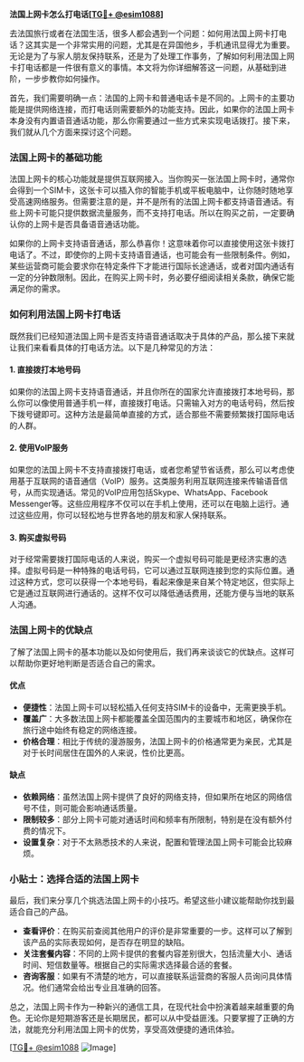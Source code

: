 **法国上网卡怎么打电话[[TG💪+ @esim1088](https://t.me/s/esim1088)]**

去法国旅行或者在法国生活，很多人都会遇到一个问题：如何用法国上网卡打电话？这其实是一个非常实用的问题，尤其是在异国他乡，手机通讯显得尤为重要。无论是为了与家人朋友保持联系，还是为了处理工作事务，了解如何利用法国上网卡打电话都是一件很有意义的事情。本文将为你详细解答这一问题，从基础到进阶，一步步教你如何操作。

首先，我们需要明确一点：法国的上网卡和普通电话卡是不同的。上网卡的主要功能是提供网络连接，而打电话则需要额外的功能支持。因此，如果你的法国上网卡本身没有内置语音通话功能，那么你需要通过一些方式来实现电话拨打。接下来，我们就从几个方面来探讨这个问题。

### 法国上网卡的基础功能

法国上网卡的核心功能就是提供互联网接入。当你购买一张法国上网卡时，通常你会得到一个SIM卡，这张卡可以插入你的智能手机或平板电脑中，让你随时随地享受高速网络服务。但需要注意的是，并不是所有的法国上网卡都支持语音通话。有些上网卡可能只提供数据流量服务，而不支持打电话。所以在购买之前，一定要确认你的上网卡是否具备语音通话功能。

如果你的上网卡支持语音通话，那么恭喜你！这意味着你可以直接使用这张卡拨打电话了。不过，即使你的上网卡支持语音通话，也可能会有一些限制条件。例如，某些运营商可能会要求你在特定条件下才能进行国际长途通话，或者对国内通话有一定的分钟数限制。因此，在购买上网卡时，务必要仔细阅读相关条款，确保它能满足你的需求。

### 如何利用法国上网卡打电话

既然我们已经知道法国上网卡是否支持语音通话取决于具体的产品，那么接下来就让我们来看看具体的打电话方法。以下是几种常见的方法：

#### 1. 直接拨打本地号码

如果你的法国上网卡支持语音通话，并且你所在的国家允许直接拨打本地号码，那么你可以像使用普通手机一样，直接拨打电话。只需输入对方的电话号码，然后按下拨号键即可。这种方法是最简单直接的方式，适合那些不需要频繁拨打国际电话的人群。

#### 2. 使用VoIP服务

如果您的法国上网卡不支持直接拨打电话，或者您希望节省话费，那么可以考虑使用基于互联网的语音通信（VoIP）服务。这类服务利用互联网连接来传输语音信号，从而实现通话。常见的VoIP应用包括Skype、WhatsApp、Facebook Messenger等。这些应用程序不仅可以在手机上使用，还可以在电脑上运行。通过这些应用，你可以轻松地与世界各地的朋友和家人保持联系。

#### 3. 购买虚拟号码

对于经常需要拨打国际电话的人来说，购买一个虚拟号码可能是更经济实惠的选择。虚拟号码是一种特殊的电话号码，它可以通过互联网连接到您的实际位置。通过这种方式，您可以获得一个本地号码，看起来像是来自某个特定地区，但实际上它是通过互联网进行通话的。这样不仅可以降低通话费用，还能方便与当地的联系人沟通。

### 法国上网卡的优缺点

了解了法国上网卡的基本功能以及如何使用后，我们再来谈谈它的优缺点。这样可以帮助你更好地判断是否适合自己的需求。

#### 优点

- **便捷性**：法国上网卡可以轻松插入任何支持SIM卡的设备中，无需更换手机。
- **覆盖广**：大多数法国上网卡都能覆盖全国范围内的主要城市和地区，确保你在旅行途中始终有稳定的网络连接。
- **价格合理**：相比于传统的漫游服务，法国上网卡的价格通常更为亲民，尤其是对于长时间居住在国外的人来说，性价比更高。

#### 缺点

- **依赖网络**：虽然法国上网卡提供了良好的网络支持，但如果所在地区的网络信号不佳，则可能会影响通话质量。
- **限制较多**：部分上网卡可能对通话时间和频率有所限制，特别是在没有额外付费的情况下。
- **设置复杂**：对于不太熟悉技术的人来说，配置和管理法国上网卡可能会比较麻烦。

### 小贴士：选择合适的法国上网卡

最后，我们来分享几个挑选法国上网卡的小技巧。希望这些小建议能帮助你找到最适合自己的产品。

- **查看评价**：在购买前查阅其他用户的评价是非常重要的一步。这样可以了解到该产品的实际表现如何，是否存在明显的缺陷。
- **关注套餐内容**：不同的上网卡提供的套餐内容差别很大，包括流量大小、通话时间、短信数量等。根据自己的实际需求选择最合适的套餐。
- **咨询客服**：如果有不清楚的地方，可以直接联系运营商的客服人员询问具体情况。他们通常会给出专业且准确的回答。

总之，法国上网卡作为一种新兴的通信工具，在现代社会中扮演着越来越重要的角色。无论你是短期游客还是长期居民，都可以从中受益匪浅。只要掌握了正确的方法，就能充分利用法国上网卡的优势，享受高效便捷的通讯体验。

[[TG💪+ @esim1088](https://t.me/s/esim1088) ![Image](https://i.postimg.cc/4NQfJmqS/Snipaste-2025-05-13-00-14-12.png)]